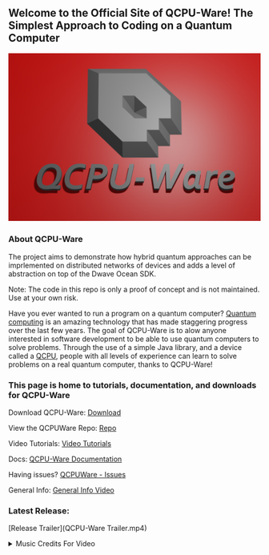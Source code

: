 ## Welcome to the Official Site of QCPU-Ware! The Simplest Approach to Coding on a Quantum Computer

![QCPU-Ware Logo](QCPU.png)

### About QCPU-Ware
The project aims to demonstrate how hybrid quantum approaches can be imprlemented on distributed networks of devices and adds a level of abstraction on top of the Dwave Ocean SDK.

Note: The code in this repo is only a proof of concept and is not maintained. Use at your own risk.

Have you ever wanted to run a program on a quantum computer?  [Quantum computing](https://en.wikipedia.org/wiki/Quantum_computing) is an amazing technology that has made staggering progress over the last few years.  The goal of QCPU-Ware is to alow anyone interested in software development to be able to use quantum computers to solve problems.  Through the use of a simple Java library, and a device called a [QCPU](https://cogrpar.github.io/cogrpar.QCPUWare.github.io/docs.html#12-what-is-a-qcpu), people with all levels of experience can learn to solve problems on a real quantum computer, thanks to QCPU-Ware!

### This page is home to tutorials, documentation, and downloads for QCPU-Ware

Download QCPU-Ware:
[Download](https://github.com/cogrpar/qcpuWARE/archive/master.zip)

View the QCPUWare Repo:
[Repo](https://github.com/cogrpar/qcpuWARE/)

Video Tutorials:
[Video Tutorials](https://www.youtube.com/playlist?list=PLx7yVBjFcemq0LEv_ykz2v0H4t93c_GS6)

Docs:
[QCPU-Ware Documentation](docs.md)

Having issues?
[QCPUWare - Issues](https://github.com/cogrpar/qcpuWARE/issues)

General Info:
[General Info Video](https://www.youtube.com/watch?v=Ex7LFJfccIU) <!-- link this to info video -->

### Latest Release:
[Release Trailer](QCPU-Ware Trailer.mp4)
<details>
<summary>Music Credits For Video</summary>
<br>
Dreams by Firefl!es https://soundcloud.com/mangesh-dongare-427116573
Creative Commons — Attribution 3.0 Unported — CC BY 3.0
Free Download / Stream: http://bit.ly/dreams-fireflies
Music promoted by Audio Library https: https://youtu.be/UD0-KV3SoGI
</details>
